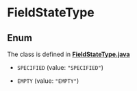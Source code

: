 

# FieldStateType

## Enum

The class is defined in **[FieldStateType.java](../../src/main/java/org/openapitools/model/FieldStateType.java)**


* `SPECIFIED` (value: `"SPECIFIED"`)

* `EMPTY` (value: `"EMPTY"`)



